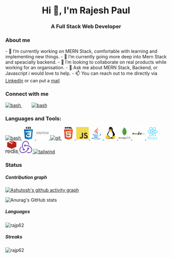 <h1 align="center">Hi 👋, I'm Rajesh Paul</h1>
<h3 align="center">A Full Stack Web Developer</h3>

<h3>About me</h1>
- 🔭 I’m currently working on MERN Stack, comfortable with learning and implementing new things.
- 🌱 I’m currently going more deep into Mern Stack and speacially backend.
- 👯 I’m looking to collaborate on real products while working for an organisation.
- 💬 Ask me about MERN Stack, Backend, or Javascript i would love to help.
- 📫 You can reach out to me directly via <a href="https://www.linkedin.com/in/rajesh-paul-584a4b1b0/">LinkedIn</a> or can put a <a href="mailto:Rp0399451@gmail.com">mail</a>

<h3 align="left">Connect with me </h3>
<p align="left"><a style="margin-right: 30px" href="https://www.linkedin.com/in/rajesh-paul-584a4b1b0/" target="_blank" rel="noreferrer"> <img src="https://upload.wikimedia.org/wikipedia/commons/thumb/c/c9/Linkedin.svg/1200px-Linkedin.svg.png" alt="bash" width="31" height="35"/> </a>
  <a href="mailto:Rp0399451@gmail.com" target="_blank" rel="noreferrer"> <img src="https://cdn-icons-png.flaticon.com/512/281/281769.png" alt="bash" width="31" height="31"/> </a></p>



<h3 align="left">Languages and Tools:</h3>
<p align="left"> <a href="https://www.gnu.org/software/bash/" target="_blank" rel="noreferrer"> <img src="https://www.vectorlogo.zone/logos/gnu_bash/gnu_bash-icon.svg" alt="bash" width="32" height="32"/>  </a> <a href="https://www.w3schools.com/css/" target="_blank" rel="noreferrer"> <img src="https://raw.githubusercontent.com/devicons/devicon/master/icons/css3/css3-original-wordmark.svg" alt="css3" width="40" height="40"/> </a> <a href="https://expressjs.com" target="_blank" rel="noreferrer"> <img src="https://raw.githubusercontent.com/devicons/devicon/master/icons/express/express-original-wordmark.svg" alt="express" width="40" height="40"/> </a> <a href="https://git-scm.com/" target="_blank" rel="noreferrer"> <img src="https://www.vectorlogo.zone/logos/git-scm/git-scm-icon.svg" alt="git" width="40" height="40"/> </a> <a href="https://www.w3.org/html/" target="_blank" rel="noreferrer"> <img src="https://raw.githubusercontent.com/devicons/devicon/master/icons/html5/html5-original-wordmark.svg" alt="html5" width="40" height="40"/> </a> <a href="https://developer.mozilla.org/en-US/docs/Web/JavaScript" target="_blank" rel="noreferrer"> <img src="https://raw.githubusercontent.com/devicons/devicon/master/icons/javascript/javascript-original.svg" alt="javascript" width="40" height="40"/> </a> <a href="https://www.java.com" target="_blank" rel="noreferrer"> <img src="https://raw.githubusercontent.com/devicons/devicon/master/icons/java/java-original.svg" alt="java" width="40" height="40"/> </a> <a href="https://www.linux.org/" target="_blank" rel="noreferrer"> <img src="https://raw.githubusercontent.com/devicons/devicon/master/icons/linux/linux-original.svg" alt="linux" width="40" height="40"/> </a> <a href="https://www.mongodb.com/" target="_blank" rel="noreferrer"> <img src="https://raw.githubusercontent.com/devicons/devicon/master/icons/mongodb/mongodb-original-wordmark.svg" alt="mongodb" width="40" height="40"/> </a> <a href="https://nodejs.org" target="_blank" rel="noreferrer"> <img src="https://raw.githubusercontent.com/devicons/devicon/master/icons/nodejs/nodejs-original-wordmark.svg" alt="nodejs" width="40" height="40"/> </a> <a href="https://reactjs.org/" target="_blank" rel="noreferrer"> <img src="https://raw.githubusercontent.com/devicons/devicon/master/icons/react/react-original-wordmark.svg" alt="react" width="40" height="40"/> </a> <a href="https://redis.io" target="_blank" rel="noreferrer"> <img src="https://raw.githubusercontent.com/devicons/devicon/master/icons/redis/redis-original-wordmark.svg" alt="redis" width="40" height="40"/> </a> <a href="https://redux.js.org" target="_blank" rel="noreferrer"> <img src="https://raw.githubusercontent.com/devicons/devicon/master/icons/redux/redux-original.svg" alt="redux" width="40" height="40"/> </a> <a href="https://tailwindcss.com/" target="_blank" rel="noreferrer"> <img src="https://www.vectorlogo.zone/logos/tailwindcss/tailwindcss-icon.svg" alt="tailwind" width="40" height="40"/> </a> </p>


<h3>Status</h3>

<h5>Contribution graph</h5>

[![Ashutosh's github activity graph](https://activity-graph.herokuapp.com/graph?username=RajP62&theme=react-dark)](https://github.com/RajP62/github-readme-activity-graph)


![Anurag's GitHub stats](https://github-readme-stats.vercel.app/api?username=rajp62&show_icons=true&theme=radical)

<h5>Languages</h5>

<p><img align="center" src="https://github-readme-stats.vercel.app/api/top-langs?username=rajp62&show_icons=true&locale=en&layout=compact&hide=css" alt="rajp62" /></p>

<h5>Streaks</h5>
<p><img align="center" src="https://github-readme-streak-stats.herokuapp.com/?user=rajp62&" alt="rajp62" /></p>

